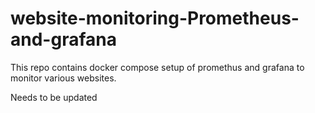 # website-monitoring-Prometheus-and-grafana
This repo contains docker compose setup of promethus and grafana to monitor various websites.

Needs to be updated
